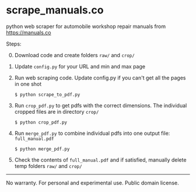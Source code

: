 # scrape_manuals.co
python web scraper for automobile workshop repair manuals from https://manuals.co


Steps:

0. Download code and create folders `raw/` and `crop/`

1. Update `config.py` for your URL and min and max page

2. Run web scraping code. Update config.py if you can't get all the pages in one shot
 
   `$ python scrape_to_pdf.py`

3. Run `crop_pdf.py` to get pdfs with the correct dimensions. The individual cropped files are in directory `crop/`

   `$ python crop_pdf.py`
   
4. Run `merge_pdf.py` to combine individual pdfs into one output file: `full_manual.pdf`

   `$ python merge_pdf.py`
   
99. Check the contents of `full_manual.pdf` and if satisfied, manually delete temp folders `raw/` and `crop/`
   
   
   
------------------

No warranty. For personal and experimental use. Public domain license. 
